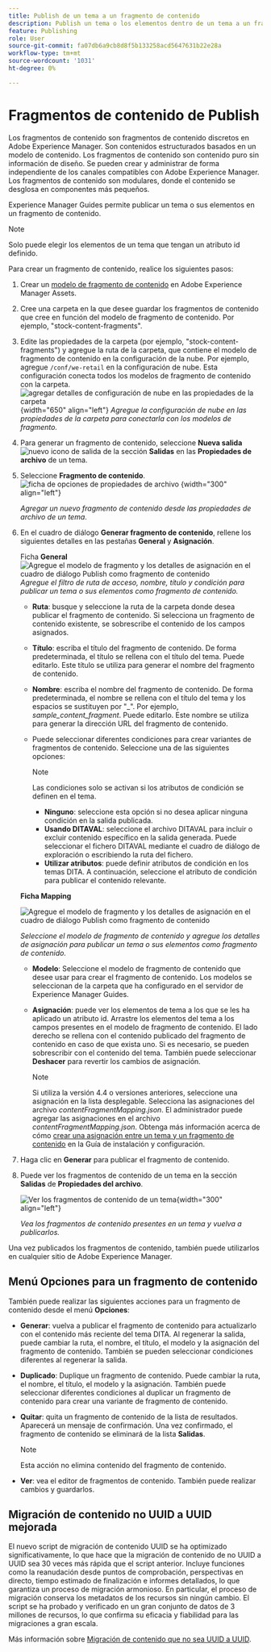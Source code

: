 ```yaml
---
title: Publish de un tema a un fragmento de contenido
description: Publish un tema o los elementos dentro de un tema a un fragmento de contenido en AEM Guides.  Obtenga información sobre cómo ver los fragmentos de contenido presentes en un tema y volver a publicarlos.
feature: Publishing
role: User
source-git-commit: fa07db6a9cb8d8f5b133258acd5647631b22e28a
workflow-type: tm+mt
source-wordcount: '1031'
ht-degree: 0%

---
```


# Fragmentos de contenido de Publish

Los fragmentos de contenido son fragmentos de contenido discretos en Adobe Experience Manager. Son contenidos estructurados basados en un modelo de contenido. Los fragmentos de contenido son contenido puro sin información de diseño. Se pueden crear y administrar de forma independiente de los canales compatibles con Adobe Experience Manager. Los fragmentos de contenido son modulares, donde el contenido se desglosa en componentes más pequeños.

Experience Manager Guides permite publicar un tema o sus elementos en un fragmento de contenido.

>[!NOTE]
>
>Solo puede elegir los elementos de un tema que tengan un atributo id definido.


Para crear un fragmento de contenido, realice los siguientes pasos:

1. Crear un [modelo de fragmento de contenido](https://experienceleague.adobe.com/docs/experience-manager-65/assets/content-fragments/content-fragments-models.html?lang=es) en Adobe Experience Manager Assets.
1. Cree una carpeta en la que desee guardar los fragmentos de contenido que cree en función del modelo de fragmento de contenido. Por ejemplo, &quot;stock-content-fragments&quot;.
1. Edite las propiedades de la carpeta (por ejemplo, &quot;stock-content-fragments&quot;) y agregue la ruta de la carpeta, que contiene el modelo de fragmento de contenido en la configuración de la nube.
Por ejemplo, agregue `/conf/we-retail` en la configuración de nube. Esta configuración conecta todos los modelos de fragmento de contenido con la carpeta.\
   ![agregar detalles de configuración de nube en las propiedades de la carpeta](images/fragment-folder-cloud-configuration.png){width="650" align="left"}
   *Agregue la configuración de nube en las propiedades de la carpeta para conectarla con los modelos de fragmento.*

1. Para generar un fragmento de contenido, seleccione **Nueva salida** ![nuevo icono de salida](./images/Add_icon.svg) de la sección **Salidas** en las **Propiedades de archivo** de un tema.
1. Seleccione **Fragmento de contenido**.\
   ![ficha de opciones de propiedades de archivo](./images/file-properties-outputs-tab.png) {width="300" align="left"}

   *Agregar un nuevo fragmento de contenido desde las propiedades de archivo de un tema*.

1. En el cuadro de diálogo **Generar fragmento de contenido**, rellene los siguientes detalles en las pestañas **General** y **Asignación**.

   Ficha **General**
   ![Agregue el modelo de fragmento y los detalles de asignación en el cuadro de diálogo Publish como fragmento de contenido](images/generate-content-fragment.png)
   *Agregue el filtro de ruta de acceso, nombre, título y condición para publicar un tema o sus elementos como fragmento de contenido.*


   * **Ruta**: busque y seleccione la ruta de la carpeta donde desea publicar el fragmento de contenido. Si selecciona un fragmento de contenido existente, se sobrescribe el contenido de los campos asignados.
   * **Título**: escriba el título del fragmento de contenido. De forma predeterminada, el título se rellena con el título del tema. Puede editarlo. Este título se utiliza para generar el nombre del fragmento de contenido.
   * **Nombre**: escriba el nombre del fragmento de contenido. De forma predeterminada, el nombre se rellena con el título del tema y los espacios se sustituyen por &quot;_&quot;. Por ejemplo, *sample_content_fragment*. Puede editarlo.  Este nombre se utiliza para generar la dirección URL del fragmento de contenido.

   * Puede seleccionar diferentes condiciones para crear variantes de fragmentos de contenido. Seleccione una de las siguientes opciones:
     >[!NOTE]
     > 
     > Las condiciones solo se activan si los atributos de condición se definen en el tema.

      * **Ninguno**: seleccione esta opción si no desea aplicar ninguna condición en la salida publicada.
      * **Usando DITAVAL**: seleccione el archivo DITAVAL para incluir o excluir contenido específico en la salida generada. Puede seleccionar el fichero DITAVAL mediante el cuadro de diálogo de exploración o escribiendo la ruta del fichero.
      * **Utilizar atributos**: puede definir atributos de condición en los temas DITA. A continuación, seleccione el atributo de condición para publicar el contenido relevante.






   **Ficha Mapping**

   ![Agregue el modelo de fragmento y los detalles de asignación en el cuadro de diálogo Publish como fragmento de contenido](images/content-fragment-mapping.png)

   *Seleccione el modelo de fragmento de contenido y agregue los detalles de asignación para publicar un tema o sus elementos como fragmento de contenido.*

   * **Modelo**: Seleccione el modelo de fragmento de contenido que desee usar para crear el fragmento de contenido. Los modelos se seleccionan de la carpeta que ha configurado en el servidor de Experience Manager Guides.
   * **Asignación**: puede ver los elementos de tema a los que se les ha aplicado un atributo id. Arrastre los elementos del tema a los campos presentes en el modelo de fragmento de contenido.
El lado derecho se rellena con el contenido publicado del fragmento de contenido en caso de que exista uno. Si es necesario, se pueden sobrescribir con el contenido del tema. También puede seleccionar **Deshacer** para revertir los cambios de asignación.


     >[!NOTE]
     >
     > Si utiliza la versión 4.4 o versiones anteriores, seleccione una asignación en la lista desplegable. Selecciona las asignaciones del archivo *contentFragmentMapping.json*.  El administrador puede agregar las asignaciones en el archivo *contentFragmentMapping.json*. Obtenga más información acerca de cómo [crear una asignación entre un tema y un fragmento de contenido](../cs-install-guide/conf-content-fragment-mapping-cs.md) en la Guía de instalación y configuración.

1. Haga clic en **Generar** para publicar el fragmento de contenido.

1. Puede ver los fragmentos de contenido de un tema en la sección **Salidas** de **Propiedades del archivo**.

   ![Ver los fragmentos de contenido de un tema](images/outputs-options-menu.png){width="300" align="left"}

   *Vea los fragmentos de contenido presentes en un tema y vuelva a publicarlos.*


Una vez publicados los fragmentos de contenido, también puede utilizarlos en cualquier sitio de Adobe Experience Manager.




## Menú Opciones para un fragmento de contenido

También puede realizar las siguientes acciones para un fragmento de contenido desde el menú **Opciones**:

* **Generar**: vuelva a publicar el fragmento de contenido para actualizarlo con el contenido más reciente del tema DITA. Al regenerar la salida, puede cambiar la ruta, el nombre, el título, el modelo y la asignación del fragmento de contenido. También se pueden seleccionar condiciones diferentes al regenerar la salida.

* **Duplicado**: Duplique un fragmento de contenido. Puede cambiar la ruta, el nombre, el título, el modelo y la asignación. También puede seleccionar diferentes condiciones al duplicar un fragmento de contenido para crear una variante de fragmento de contenido.

* **Quitar**: quita un fragmento de contenido de la lista de resultados. Aparecerá un mensaje de confirmación. Una vez confirmado, el fragmento de contenido se eliminará de la lista **Salidas**.

  >[!NOTE]
  >
  > Esta acción no elimina contenido del fragmento de contenido.

* **Ver**: vea el editor de fragmentos de contenido. También puede realizar cambios y guardarlos.

## Migración de contenido no UUID a UUID mejorada

El nuevo script de migración de contenido UUID se ha optimizado significativamente, lo que hace que la migración de contenido de no UUID a UUID sea 30 veces más rápida que el script anterior. Incluye funciones como la reanudación desde puntos de comprobación, perspectivas en directo, tiempo estimado de finalización e informes detallados, lo que garantiza un proceso de migración armonioso. En particular, el proceso de migración conserva los metadatos de los recursos sin ningún cambio. El script se ha probado y verificado en un gran conjunto de datos de 3 millones de recursos, lo que confirma su eficacia y fiabilidad para las migraciones a gran escala.

Más información sobre [Migración de contenido que no sea UUID a UUID](../install-guide/migrate-non-uuid-uuid.md).